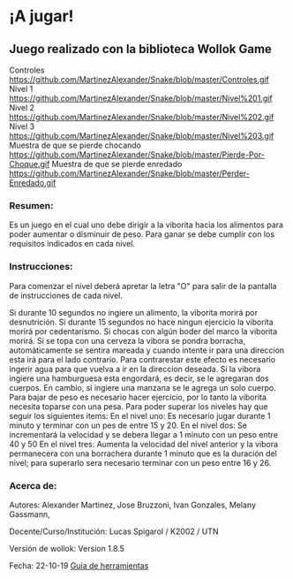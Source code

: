 # ¡A jugar! 

## Juego realizado con la biblioteca Wollok Game
Controles
https://github.com/MartinezAlexander/Snake/blob/master/Controles.gif
Nivel 1
https://github.com/MartinezAlexander/Snake/blob/master/Nivel%201.gif
Nivel 2
https://github.com/MartinezAlexander/Snake/blob/master/Nivel%202.gif
Nivel 3
https://github.com/MartinezAlexander/Snake/blob/master/Nivel%203.gif
Muestra de que se pierde chocando
https://github.com/MartinezAlexander/Snake/blob/master/Pierde-Por-Choque.gif
Muestra de que se pierde enredado
https://github.com/MartinezAlexander/Snake/blob/master/Perder-Enredado.gif

### Resumen:
Es un juego en el cual uno debe dirigir a la viborita hacia los alimentos para poder aumentar o disminuir de peso. Para ganar se debe cumplir con los requisitos indicados en cada nivel. 

### Instrucciones:
Para comenzar el nivel deberá apretar la letra "O" para salir de la pantalla de instrucciones de cada nivel.

Si durante 10 segundos no ingiere un alimento, la viborita morirá por desnutrición.
Si durante 15 segundos no hace ningun ejercicio la viborita morirá por cedentarismo.
Si chocas con algún boder del marco la viborita morirá.
Si se topa con una cerveza la vibora se pondra borracha, automáticamente se sentira mareada y cuando intente ir para una direccion esta irá para el lado contrario. Para contrarestar este efecto es necesario ingerir agua para que vuelva a ir en la direccion deseada.
Si la vibora ingiere una hamburguesa esta engordará, es decir, se le agregaran dos cuerpos. En cambio, si ingiere una manzana se le agrega un solo cuerpo. Para bajar de peso es necesario hacer ejercicio, por lo tanto la viborita necesita toparse con una pesa.
Para poder superar los niveles hay que seguir los siguientes items:
En el nivel uno:
Es necesario jugar durante 1 minuto y terminar con un pes de entre 15 y 20.
En el nivel dos:
Se incrementará la velocidad y se debera llegar a 1 minuto con un peso entre 40 y 50
En el nivel tres:
Aumenta la velocidad del nivel anterior y la vibora permanecera con una borrachera durante 1 minuto que es la duración del nivel; para superarlo sera necesario terminar con un peso entre 16 y 26.

### Acerca de:

Autores:
Alexander Martinez, 
Jose Bruzzoni,
Ivan Gonzales,
Melany Gassmann,

Docente/Curso/Institución:
Lucas Spigarol / K2002 / UTN

Versión de wollok:
Version 1.8.5

Fecha:
22-10-19
[Guía de herramientas](https://www.wollok.org/documentacion/conceptos/)

